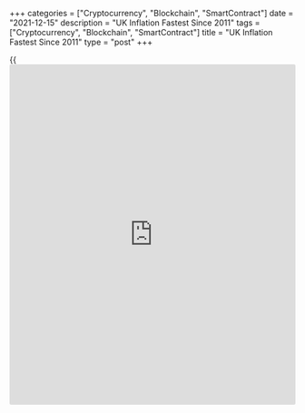 +++
categories = ["Cryptocurrency", "Blockchain", "SmartContract"]
date = "2021-12-15"
description = "UK Inflation Fastest Since 2011"
tags = ["Cryptocurrency", "Blockchain", "SmartContract"]
title = "UK Inflation Fastest Since 2011"
type = "post"
+++

{{<iframe id="large-banner" src="https://www.bounty.group/#slide=5.0" width="100%" height="600" scrolling="no" style="border: 0px solid rgb(216, 221, 230); border-radius: 3px;">}}

UK consumer price inflation rose at the fastest pace in more than a
decade in November, the Office for National Statistics said on
Wednesday.

Consumer price inflation rose to 5.1 percent in November from 4.2
percent in October. This was the biggest rate since September 2011, when
inflation stood at 5.2 percent.

The rate was forecast to rise to 4.7 percent. The inflation rate stands
well above the central bank's target of 2 percent.

On a monthly basis, consumer prices grew 0.7 percent, following
October's 1.1 percent increase. Prices were forecast to climb 0.8
percent.

Core inflation that excludes energy, food, alcoholic beverages and
tobacco, advanced to 4 percent from 3.4 percent in October.

Another report from the ONS showed that factory gate inflation increased
at the fastest pace since September 2008. Output price inflation climbed
to 9.1 percent in November from 8.6 percent in the previous month.

On the month, the rate of output inflation was 0.9 percent, but down
from 1.5 percent in October.

Further, data showed that input price inflation hit its highest rate
since August 2008. Input price inflation rose to 14.3 percent from 13.7
percent in October.  
  
Month-on-month, input prices gained 1 percent versus 1.6 percent a month
ago.

For comments and feedback [contact](https://www.playgroundfx.com/contact/): editorial@rtt[news](https://www.letsplayfx.com/blog/forex-news-website/).com

[Economic News][1]

 **What parts of the world are seeing the best (and worst) economic
performances lately? Click[here][2] to check out our [Econ Scorecard][2]
and find out! See up-to-the-moment [ranking](https://www.playgroundfx.com/blog/crypto-exchange-ranking/)s for the best and worst
performers in [GDP][3], [unemployment rate][4], [inflation][2] and much
more.**

   1. www.rtt[news](https://www.letsplayfx.com/blog/forex-news-website/).com/Content/EconomicNews.aspx
   2. www.rtt[news](https://www.letsplayfx.com/blog/forex-news-website/).com/economic-scorecard/world-rank/CPI/highest-performance.aspx
   3. www.rtt[news](https://www.letsplayfx.com/blog/forex-news-website/).com/economic-scorecard/world-rank/GDP/highest-performance.aspx
   4. www.rtt[news](https://www.letsplayfx.com/blog/forex-news-website/).com/economic-scorecard/world-rank/unemployment-rate/lowest-performance.aspx
